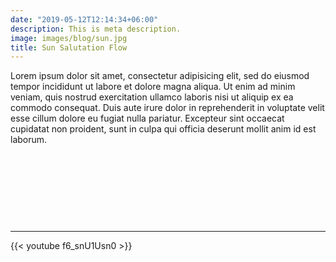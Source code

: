```yaml
---
date: "2019-05-12T12:14:34+06:00"
description: This is meta description.
image: images/blog/sun.jpg
title: Sun Salutation Flow
---
```

  
Lorem ipsum dolor sit amet, consectetur adipisicing elit, sed do eiusmod tempor incididunt ut labore et dolore magna aliqua. Ut enim ad minim veniam, quis nostrud exercitation ullamco laboris nisi ut aliquip ex ea commodo consequat. Duis aute irure dolor in reprehenderit in voluptate velit esse cillum dolore eu fugiat nulla pariatur. Excepteur sint occaecat cupidatat non proident, sunt in culpa qui officia deserunt mollit anim id est laborum.

&nbsp;

&nbsp;

&nbsp;

&nbsp;

---

{{< youtube f6_snU1Usn0 >}}